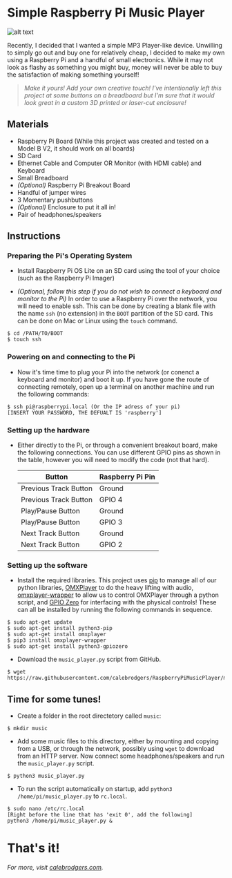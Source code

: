 # Simple Raspberry Pi Music Player

![alt text](https://res.cloudinary.com/calebrodgers/image/upload/v1618629956/post-content/pi_music_player_image.jpg)

Recently, I decided that I wanted a simple MP3 Player-like device. Unwilling to simply go out and buy one for relatively cheap, I decided to make my own using a Raspberry Pi and a handful of small electronics. While it may not look as flashy as something you might buy, money will never be able to buy the satisfaction of making something yourself!

> _Make it yours! Add your own creative touch! I've intentionally left this project at some buttons on a breadboard but I'm sure that it would look great in a custom 3D printed or laser-cut enclosure!_

## Materials

- Raspberry Pi Board (While this project was created and tested on a Model B V2, it should work on all boards)
- SD Card
- Ethernet Cable and Computer OR Monitor (with HDMI cable) and Keyboard
- Small Breadboard
- _(Optional)_ Raspberry Pi Breakout Board
- Handful of jumper wires
- 3 Momentary pushbuttons
- _(Optional)_ Enclosure to put it all in!
- Pair of headphones/speakers

## Instructions

### Preparing the Pi's Operating System

- Install Raspberry Pi OS Lite on an SD card using the tool of your choice (such as the Raspberry Pi Imager)

- _(Optional, follow this step if you do not wish to connect a keyboard and monitor to the Pi)_ In order to use a Raspberry Pi over the network, you will need to enable ssh. This can be done by creating a blank file with the name `ssh` (no extension) in the `BOOT` partition of the SD card. This can be done on Mac or Linux using the `touch` command.

```shell
$ cd /PATH/TO/BOOT
$ touch ssh
```

### Powering on and connecting to the Pi

- Now it's time time to plug your Pi into the network (or conenct a keyboard and monitor) and boot it up. If you have gone the route of connecting remotely, open up a terminal on another machine and run the following commands:

```shell
$ ssh pi@raspberrypi.local (Or the IP adress of your pi)
[INSERT YOUR PASSWORD, THE DEFUALT IS 'raspberry']
```

### Setting up the hardware

- Either directly to the Pi, or through a convenient breakout board, make the following connections. You can use different GPIO pins as shown in the table, however you will need to modify the code (not that hard).

  | Button                | Raspberry Pi Pin |
  | --------------------- | ---------------- |
  | Previous Track Button | Ground           |
  | Previous Track Button | GPIO 4           |
  | Play/Pause Button     | Ground           |
  | Play/Pause Button     | GPIO 3           |
  | Next Track Button     | Ground           |
  | Next Track Button     | GPIO 2           |

### Setting up the software

- Install the required libraries. This project uses [pip](https://pypi.org/project/pip/) to manage all of our python libraries, [OMXPlayer](https://www.raspberrypi.org/documentation/raspbian/applications/omxplayer.md) to do the heavy lifting with audio, [omxplayer-wrapper](https://pypi.org/project/omxplayer-wrapper/) to allow us to control OMXPlayer through a python script, and [GPIO Zero](https://www.raspberrypi.org/blog/gpio-zero-a-friendly-python-api-for-physical-computing/) for interfacing with the physical controls! These can all be installed by running the following commands in sequence.

```shell
$ sudo apt-get update
$ sudo apt-get install python3-pip
$ sudo apt-get install omxplayer
$ pip3 install omxplayer-wrapper
$ sudo apt-get install python3-gpiozero
```

- Download the `music_player.py` script from GitHub.

```shell
$ wget https://raw.githubusercontent.com/calebrodgers/RaspberryPiMusicPlayer/main/music_player.py
```

## Time for some tunes!

- Create a folder in the root directetory called `music`:

```shell
$ mkdir music
```

- Add some music files to this directory, either by mounting and copying from a USB, or through the network, possibly using `wget` to download from an HTTP server. Now connect some headphones/speakers and run the `music_player.py` script.

```shell
$ python3 music_player.py
```

- To run the script automatically on startup, add `python3 /home/pi/music_player.py` to `rc.local`.

```shell
$ sudo nano /etc/rc.local
[Right before the line that has 'exit 0', add the following]
python3 /home/pi/music_player.py &
```

# That's it!

_For more, visit [calebrodgers.com](https://calebrodgers.com)._
